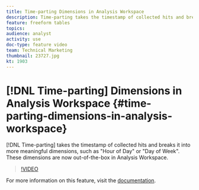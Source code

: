 ```yaml
---
title: Time-parting Dimensions in Analysis Workspace
description: Time-parting takes the timestamp of collected hits and breaks it into more meaningful dimensions, such as "Hour of Day" or "Day of Week". These dimensions are now out-of-the-box in Analysis Workspace.
feature: freeform tables
topics: 
audience: analyst
activity: use
doc-type: feature video
team: Technical Marketing
thumbnail: 23727.jpg
kt: 1903
---
```


# [!DNL Time-parting] Dimensions in Analysis Workspace {#time-parting-dimensions-in-analysis-workspace}

[!DNL Time-parting] takes the timestamp of collected hits and breaks it into more meaningful dimensions, such as "Hour of Day" or "Day of Week". These dimensions are now out-of-the-box in Analysis Workspace.

>[!VIDEO](https://video.tv.adobe.com/v/23727/?quality=12)

For more information on this feature, visit the [documentation](https://marketing.adobe.com/resources/help/en_US/analytics/analysis-workspace/time-parting-dimensions.html).
